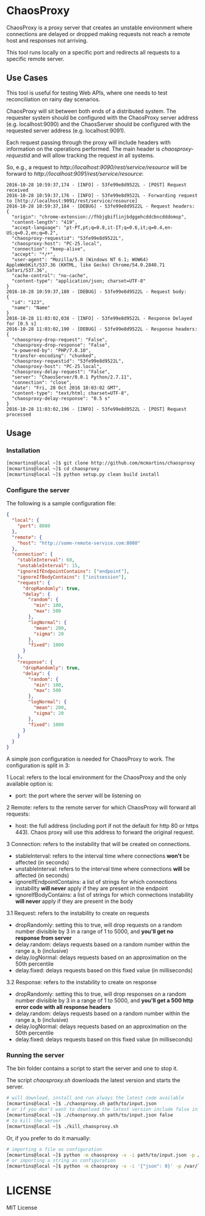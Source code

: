 # ChaosProxy

ChaosProxy is a proxy server that creates an unstable environment where connections 
are delayed or dropped making requests not reach a remote host and responses not arriving.

This tool runs locally on a specific port and redirects all requests to a specific remote server.

## Use Cases

This tool is useful for testing Web APIs, where one needs to test reconciliation on rainy day scenarios.

ChaosProxy will sit between both ends of a distributed system. The requester system should be configured with the
ChaosProxy server address (e.g. localhost:9090) and the ChaosServer should be configured with the
requested server address (e.g. localhost:9091).

Each request passing through the proxy will include headers with information on the operations performed.
The main header is *chaosproxy-requestid* and will allow tracking the request in all systems.

So, e.g., a request to *http://localhost:9090/rest/service/resource* will be forward to *http://localhost:9091/rest/service/resource*:

```none
2016-10-28 10:59:37,174 - [INFO] - 53fe99e8d9522L - [POST] Request received
2016-10-28 10:59:37,176 - [INFO] - 53fe99e8d9522L - Forwarding request to [http://localhost:9091/rest/service/resource]
2016-10-28 10:59:37,184 - [DEBUG] - 53fe99e8d9522L - Request headers:
{
  "origin": "chrome-extension://fhbjgbiflinjbdggehcddcbncdddomop", 
  "content-length": "419", 
  "accept-language": "pt-PT,pt;q=0.8,it-IT;q=0.6,it;q=0.4,en-US;q=0.2,en;q=0.2", 
  "chaosproxy-requestid": "53fe99e8d9522L", 
  "chaosproxy-host": "PC-25.local", 
  "connection": "keep-alive", 
  "accept": "*/*", 
  "user-agent": "Mozilla/5.0 (Windows NT 6.1; WOW64) AppleWebKit/537.36 (KHTML, like Gecko) Chrome/54.0.2840.71 Safari/537.36", 
  "cache-control": "no-cache", 
  "content-type": "application/json; charset=UTF-8"
}
2016-10-28 10:59:37,180 - [DEBUG] - 53fe99e8d9522L - Request body:
{
  "id": "123", 
  "name": "Name"
}
2016-10-28 11:03:02,038 - [INFO] - 53fe99e8d9522L - Response Delayed for [0.5 s]
2016-10-28 11:03:02,190 - [DEBUG] - 53fe99e8d9522L - Response headers:
{
  "chaosproxy-drop-request": "False", 
  "chaosproxy-drop-response": "False", 
  "x-powered-by": "PHP/7.0.10", 
  "transfer-encoding": "chunked", 
  "chaosproxy-requestid": "53fe99e8d9522L", 
  "chaosproxy-host": "PC-25.local", 
  "chaosproxy-delay-request": "False", 
  "server": "ChaosServer/0.0.1 Python/2.7.11", 
  "connection": "close", 
  "date": "Fri, 28 Oct 2016 10:03:02 GMT", 
  "content-type": "text/html; charset=UTF-8", 
  "chaosproxy-delay-response": "0.5 s"
}
2016-10-28 11:03:02,196 - [INFO] - 53fe99e8d9522L - [POST] Request processed
```

## Usage

### Installation

```bash
[mcmartins@local ~]$ git clone http://github.com/mcmartins/chaosproxy
[mcmartins@local ~]$ cd chaosproxy
[mcmartins@local ~]$ python setup.py clean build install
```

### Configure the server

The following is a sample configuration file:

```json
{
  "local": {
    "port": 8080
  },
  "remote": {
    "host": "http://some-remote-service.com:8080"
  },
  "connection": {
    "stableInterval": 60,
    "unstableInterval": 15,
    "ignoreIfEndpointContains": ["endpoint"],
    "ignoreIfBodyContains": ["initsession"],
    "request": {
      "dropRandomly": true,
      "delay": {
        "random": {
          "min": 100,
          "max": 500
        },
        "logNormal": {
          "mean": 200,
          "sigma": 20
        },
        "fixed": 1000
      }
    },
    "response": {
      "dropRandomly": true,
      "delay": {
        "random": {
          "min": 100,
          "max": 500
        },
        "logNormal": {
          "mean": 200,
          "sigma": 20
        },
        "fixed": 1000
      }
    }
  }
}
```

A simple json configuration is needed for ChaosProxy to work. The configuration is split in 3:

1 Local: refers to the local environment for the ChaosProxy and the only available option is:

- port: the port where the server will be listening on

2 Remote: refers to the remote server for which ChaosProxy will forward all requests:

- host: the full address (including port if not the default for http 80 or https 443). Chaos proxy will use this address to forward the original request.

3 Connection: refers to the instability that will be created on connections.

- stableInterval:  refers to the interval time where connections **won't** be affected (in seconds)
- unstableInterval: refers to the interval time where connections **will** be affected (in seconds)
- ignoreIfEndpointContains: a list of strings for which connections instability **will never** apply if they are present in the endpoint
- ignoreIfBodyContains: a list of strings for which connections instability **will never** apply if they are present in the body

3.1 Request: refers to the instability to create on requests

- dropRandomly: setting this to true, will drop requests on a random number divisible by 3 in a range of 1 to 5000, and **you'll get no response from server**
- delay.random: delays requests based on a random number within the range a, b (inclusive)
- delay.logNormal: delays requests based on an approximation on the 50th percentile
- delay.fixed: delays requests based on this fixed value (in milliseconds)

3.2 Response: refers to the instability to create on response

- dropRandomly: setting this to true, will drop responses on a random number divisible by 3 in a range of 1 to 5000, and **you'll get a 500 http error code with all response headers**
- delay.random: delays requests based on a random number within the range a, b (inclusive)
- delay.logNormal: delays requests based on an approximation on the 50th percentile
- delay.fixed: delays requests based on this fixed value (in milliseconds)

### Running the server

The bin folder contains a script to start the server and one to stop it. 

The script *chaosproxy.sh* downloads the latest version and starts the server.

```bash
# will download, install and run always the latest code available
[mcmartins@local ~]$ ./chaosproxy.sh path/to/input.json
# or if you don't want to download the latest version include false in the end
[mcmartins@local ~]$ ./chaosproxy.sh path/to/input.json false
# to kill the server
[mcmartins@local ~]$ ./kill_chaosproxy.sh
```

Or, if you prefer to do it manually:

```bash
# importing a file as configuration
[mcmartins@local ~]$ python -m chaosproxy -v -i path/to/input.json -p /var/logs
# or importing a string as configuration
[mcmartins@local ~]$ python -m chaosproxy -v -i '{"json": 0}' -p /var/logs
```

# LICENSE

MIT License
